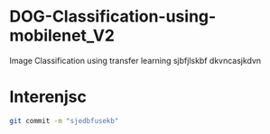 # DOG-Classification-using-mobilenet_V2
Image Classification using transfer learning 
sjbfjlskbf
dkvncasjkdvn
# Interenjsc

```bash
git commit -m "sjedbfusekb"
````
